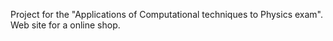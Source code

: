 Project for the "Applications of Computational techniques to Physics exam". Web site for a online shop.
